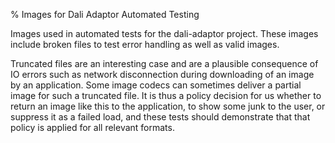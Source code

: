 % Images for Dali Adaptor Automated Testing

Images used in automated tests for the dali-adaptor project.
These images include broken files to test error handling as well as valid
images.

Truncated files are an interesting case and are a plausible consequence of IO
errors such as network disconnection during downloading of an image by an
application.
Some image codecs can sometimes deliver a partial image for such a truncated
file.
It is thus a policy decision for us whether to return an image like this to the
application, to show some junk to the user, or suppress it as a failed load,
and these tests should demonstrate that that policy is applied for all relevant
formats.


